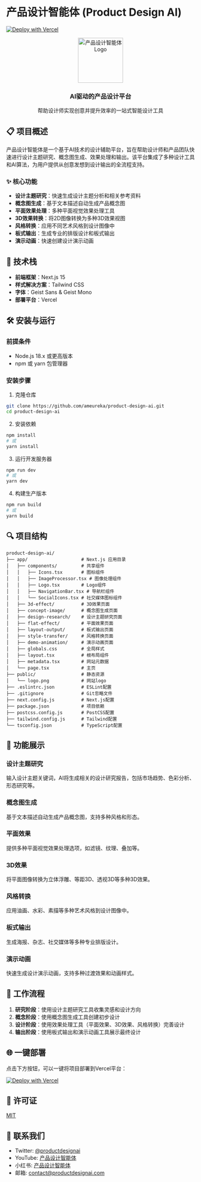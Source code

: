 # 产品设计智能体 (Product Design AI)

[![Deploy with Vercel](https://vercel.com/button)](https://vercel.com/new/clone?repository-url=https://github.com/ameureka/product-design-ai)

<div align="center">
  <img src="public/logo.png" alt="产品设计智能体Logo" width="120" />
  <h3>AI驱动的产品设计平台</h3>
  <p>帮助设计师实现创意并提升效率的一站式智能设计工具</p>
</div>

## 📋 项目概述

产品设计智能体是一个基于AI技术的设计辅助平台，旨在帮助设计师和产品团队快速进行设计主题研究、概念图生成、效果处理和输出。该平台集成了多种设计工具和AI算法，为用户提供从创意发想到设计输出的全流程支持。

### ✨ 核心功能

- **设计主题研究**：快速生成设计主题分析和相关参考资料
- **概念图生成**：基于文本描述自动生成产品概念图
- **平面效果处理**：多种平面视觉效果处理工具
- **3D效果转换**：将2D图像转换为多种3D效果视图
- **风格转换**：应用不同艺术风格到设计图像中
- **板式输出**：生成专业的排版设计和板式输出
- **演示动画**：快速创建设计演示动画

## 🚀 技术栈

- **前端框架**：Next.js 15
- **样式解决方案**：Tailwind CSS
- **字体**：Geist Sans & Geist Mono
- **部署平台**：Vercel

## 🛠️ 安装与运行

### 前提条件

- Node.js 18.x 或更高版本
- npm 或 yarn 包管理器

### 安装步骤

1. 克隆仓库
```bash
git clone https://github.com/ameureka/product-design-ai.git
cd product-design-ai
```

2. 安装依赖
```bash
npm install
# 或
yarn install
```

3. 运行开发服务器
```bash
npm run dev
# 或
yarn dev
```

4. 构建生产版本
```bash
npm run build
# 或
yarn build
```

## 🔍 项目结构

```
product-design-ai/
├── app/                    # Next.js 应用目录
│   ├── components/         # 共享组件
│   │   ├── Icons.tsx       # 图标组件
│   │   ├── ImageProcessor.tsx # 图像处理组件
│   │   ├── Logo.tsx        # Logo组件 
│   │   ├── NavigationBar.tsx # 导航栏组件
│   │   └── SocialIcons.tsx # 社交媒体图标组件
│   ├── 3d-effect/          # 3D效果页面
│   ├── concept-image/      # 概念图生成页面
│   ├── design-research/    # 设计主题研究页面
│   ├── flat-effect/        # 平面效果页面
│   ├── layout-output/      # 板式输出页面
│   ├── style-transfer/     # 风格转换页面
│   ├── demo-animation/     # 演示动画页面
│   ├── globals.css         # 全局样式
│   ├── layout.tsx          # 根布局组件
│   ├── metadata.tsx        # 网站元数据
│   └── page.tsx            # 主页
├── public/                 # 静态资源
│   └── logo.png            # 网站logo
├── .eslintrc.json          # ESLint配置
├── .gitignore              # Git忽略文件
├── next.config.js          # Next.js配置
├── package.json            # 项目依赖
├── postcss.config.js       # PostCSS配置
├── tailwind.config.js      # Tailwind配置
└── tsconfig.json           # TypeScript配置
```

## 📱 功能展示

### 设计主题研究
输入设计主题关键词，AI将生成相关的设计研究报告，包括市场趋势、色彩分析、形态研究等。

### 概念图生成
基于文本描述自动生成产品概念图，支持多种风格和形态。

### 平面效果
提供多种平面视觉效果处理选项，如滤镜、纹理、叠加等。

### 3D效果
将平面图像转换为立体浮雕、等距3D、透视3D等多种3D效果。

### 风格转换
应用油画、水彩、素描等多种艺术风格到设计图像中。

### 板式输出
生成海报、杂志、社交媒体等多种专业排版设计。

### 演示动画
快速生成设计演示动画，支持多种过渡效果和动画样式。

## 🔄 工作流程

1. **研究阶段**：使用设计主题研究工具收集灵感和设计方向
2. **概念阶段**：使用概念图生成工具创建初步设计
3. **设计阶段**：使用效果处理工具（平面效果、3D效果、风格转换）完善设计
4. **输出阶段**：使用板式输出和演示动画工具展示最终设计

## 🌐 一键部署

点击下方按钮，可以一键将项目部署到Vercel平台：

[![Deploy with Vercel](https://vercel.com/button)](https://vercel.com/new/clone?repository-url=https://github.com/ameureka/product-design-ai)

## 📝 许可证

[MIT](LICENSE)

## 👥 联系我们

- Twitter: [@productdesignai](https://twitter.com/productdesignai)
- YouTube: [产品设计智能体](https://youtube.com/c/productdesignai)
- 小红书: [产品设计智能体](https://xiaohongshu.com/user/productdesignai)
- 邮箱: contact@productdesignai.com
